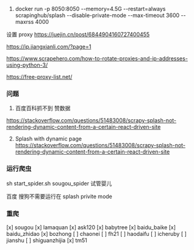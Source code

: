 1. docker run -p 8050:8050 --memory=4.5G  --restart=always scrapinghub/splash --disable-private-mode --max-timeout 3600 --maxrss 4000


设置 proxy
https://juejin.cn/post/6844904160727400455

https://ip.jiangxianli.com/?page=1

https://www.scrapehero.com/how-to-rotate-proxies-and-ip-addresses-using-python-3/

https://free-proxy-list.net/


### 问题
1. 百度百科抓不到 赞数据

https://stackoverflow.com/questions/51483008/scrapy-splash-not-rendering-dynamic-content-from-a-certain-react-driven-site


2. Splash with dynamic page
https://stackoverflow.com/questions/51483008/scrapy-splash-not-rendering-dynamic-content-from-a-certain-react-driven-site

### 运行爬虫

sh start_spider.sh sougou_spider 试管婴儿

百度 搜狗不需要运行在 splash privite mode

### 重爬
[x] sougou
[x] lamaquan
[x] ask120
[x] babytree
[x] baidu_baike
[x] baidu_zhidao
[x] bozhong
[ ] chaonei
[ ] fh21
[ ] haodaifu
[ ] icheruby
[ ] jianshu
[ ] shiguanzhijia
[x] tm51